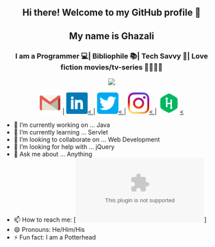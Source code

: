 <div align="center">
  <h2> Hi there! Welcome to my GitHub profile 👋</h2>
  <h2> My name is Ghazali <a href="https://gshacklebolt.github.io" target="_blank"></a> </h2>
  <h3> I am a Programmer 💻| Bibliophile 📚| Tech Savvy 📱| Love fiction movies/tv-series 🤖🧟🧙‍♂️</h3>
 

<a href="https://github.com/gshacklebolt">
  <img src="https://github-readme-stats.vercel.app/api?username=gshacklebolt&count_private=true&show_icons=true&theme=chartreuse-dark" /></a>
  
   <a href="mailto:ghazali123456@gmail.com" target="_blank"><img alt="Gmail" src="./icons/gmail.png" height="50" width="50" /></a> | 
   <a href="https://linkedin.com/in/gshacklebolt" target="_blank"><img alt="LinkedIn" src="./icons/linkedin.png" height="50" width="50" />< </a> | 
   <a href="https://twitter.com/gshacklebolt" target="_blank"><img alt="Twitter" src="./icons/twitter.png" height="50" width="50" />< </a> | 
   <a href="https://instagram.com/gshacklebolt" target="_blank"><img alt="Instagram" src="./icons/insta.png" height="50" width="50" />< </a> | 
   <a href="https://www.hackerrank.com/gshacklebolt" target="_blank"><img alt="Hackerrank" src="./icons/hackerrank.png" height="50" width="50" /><</a>
</div>

- 🔭 I’m currently working on ... Java
- 🌱 I’m currently learning ... Servlet
- 👯 I’m looking to collaborate on ... Web Development
- 🤔 I’m looking for help with ... jQuery
- 💬 Ask me about ... Anything 
- 📫 How to reach me: [![Twitter](mailto:ghazali123456@gmail.com)]
- 😄 Pronouns: He/Him/His
- ⚡ Fun fact: I am a Potterhead
